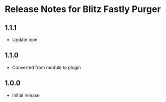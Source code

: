 # Release Notes for Blitz Fastly Purger

## 1.1.1

- Update icon

## 1.1.0

- Converted from module to plugin

## 1.0.0

- Initial release
